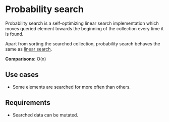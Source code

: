 # Probability search

Probability search is a self-optimizing linear search implementation which moves queried element towards the beginning of the collection every time it is found.

Apart from sorting the searched collection, probability search behaves the same as [linear search](../linear_search).

**Comparisons:** O(n)

## Use cases

- Some elements are searched for more often than others.

## Requirements

- Searched data can be mutated.
